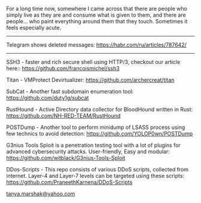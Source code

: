 For a long time now, somewhere I came across that there are people who simply live as they are and consume what is given to them, and there are people... who paint everything around them that they touch. Sometimes it feels especially acute.

----

Telegram shows deleted messages: https://habr.com/ru/articles/787642/

----

SSH3 - faster and rich secure shell using HTTP/3, checkout our article here:: https://github.com/francoismichel/ssh3

Titan - VMProtect Devirtualizer: https://github.com/archercreat/titan

SubCat - Another fast subdomain enumeration tool: https://github.com/duty1g/subcat

RustHound - Active Directory data collector for BloodHound written in Rust: https://github.com/NH-RED-TEAM/RustHound

POSTDump - Another tool to perform minidump of LSASS process using few technics to avoid detection: https://github.com/YOLOP0wn/POSTDump

G3nius Tools Sploit is a penetration testing tool with a lot of plugins for advanced cybersecurity attacks. User-friendly, Easy and modular: https://github.com/witblack/G3nius-Tools-Sploit

DDos-Scripts - This repo consists of various DDoS scripts, collected from internet. Layer-4 and Layer-7 levels can be targeted using these scripts: https://github.com/PraneethKarnena/DDoS-Scripts

tanya.marshak@yahoo.com
